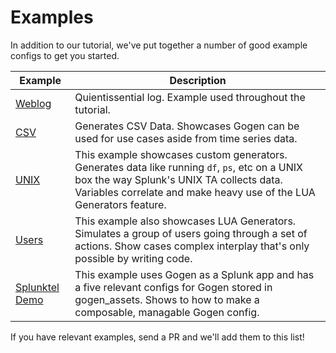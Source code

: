 # Examples

In addition to our tutorial, we've put together a number of good example configs to get you started.  

| Example                                                    | Description                                             |
|------------------------------------------------------------|---------------------------------------------------------|
| [Weblog](../examples/weblog/weblog.yml)                       | Quientissential log.  Example used throughout the tutorial.  
| [CSV](../examples/csv/csv.yml)                                | Generates CSV Data.  Showcases Gogen can be used for use cases aside from time series data. 
| [UNIX](https://github.com/coccyx/gogen/tree/master/examples/nixOS)                            | This example showcases custom generators.  Generates data like running `df`, `ps`, etc on a UNIX box the way Splunk's UNIX TA collects data.  Variables correlate and make heavy use of the LUA Generators feature. 
| [Users](https://github.com/coccyx/gogen/tree/master/examples/generator)                     | This example also showcases LUA Generators.  Simulates a group of users going through a set of actions.  Show cases complex interplay that's only possible by writing code.
| [Splunktel Demo](https://github.com/coccyx/splunktel_demo) | This example uses Gogen as a Splunk app and has a five relevant configs for Gogen stored in gogen_assets.  Shows to how to make a composable, managable Gogen config.

If you have relevant examples, send a PR and we'll add them to this list!
